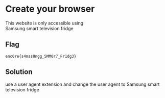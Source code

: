 # Create your browser
This website is only accessible using <br>
Samsung smart television fridge

## Flag
```
enc0re{s4mssUngg_5MM0r7_Fr1dg3}
```

## Solution
use a user agent extension and change the user agent to Samsung smart television fridge